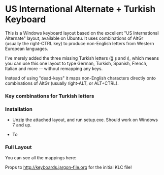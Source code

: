 # US International Alternate + Turkish Keyboard

This is a Windows keyboard layout based on the excellent 
"US International Alternate" layout, available on Ubuntu.
It uses combinations of AltGr (usually the right-CTRL key) to
produce non-English letters from Western European languages.

I've merely added the three missing Turkish letters (ğ ş and ı),
which means you can use this one layout to type
German, Turkish, Spanish, French, Italian and more -- without 
remapping any keys.

Instead of using "dead-keys" it maps non-English characters directly
onto combinations of AltGr (usually right-ALT, or ALT+CTRL).

### Key combinations for Turkish letters


### Installation

- Unzip the attached layout, and run setup.exe. Should work on Windows 7 and up.

- To 

### Full Layout

You can see all the mappings here: 





Props to http://keyboards.jargon-file.org for the initial KLC file!

